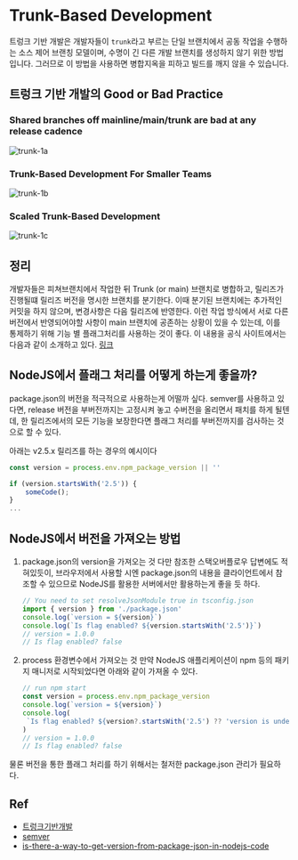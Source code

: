 # Trunk-Based Development

트렁크 기반 개발은 개발자들이 `trunk`라고 부르는 단일 브랜치에서 공동 작업을 수행하는 소스 제어 브랜칭 모델이며, 수명이 긴 다른 개발 브랜치를 생성하지 않기 위한 방법입니다. 그러므로 이 방법을 사용하면 병합지옥을 피하고 빌드를 깨지 않을 수 있습니다.

## 트렁크 기반 개발의 Good or Bad Practice

### Shared branches off mainline/main/trunk are bad at any release cadence

![trunk-1a](https://trunkbaseddevelopment.com/trunk1a.png)

### Trunk-Based Development For Smaller Teams

![trunk-1b](https://trunkbaseddevelopment.com/trunk1b.png)

### Scaled Trunk-Based Development

![trunk-1c](https://trunkbaseddevelopment.com/trunk1c.png)

## 정리

개발자들은 피쳐브랜치에서 작업한 뒤 Trunk (or main) 브랜치로 병합하고, 릴리즈가 진행될떄 릴리즈 버전을 명시한 브랜치를 분기한다. 이때 분기된 브랜치에는 추가적인 커밋을 하지 않으며, 변경사항은 다음 릴리즈에 반영한다. 이런 작업 방식에서 서로 다른 버전에서 반영되어야할 사항이 main 브랜치에 공존하는 상황이 있을 수 있는데, 이를 통제하기 위해 기능 별 플래그처리를 사용하는 것이 좋다. 이 내용을 공식 사이트에서는 다음과 같이 소개하고 있다. [링크](https://trunkbaseddevelopment.com/feature-flags/)

## NodeJS에서 플래그 처리를 어떻게 하는게 좋을까?

package.json의 버전을 적극적으로 사용하는게 어떨까 싶다. semver를 사용하고 있다면, release 버전을 부버전까지는 고정시켜 놓고 수버전을 올리면서 패치를 하게 될텐데, 한 릴리즈에서의 모든 기능을 보장한다면 플래그 처리를 부버전까지를 검사하는 것으로 할 수 있다.

아래는 v2.5.x 릴리즈를 하는 경우의 예시이다

```ts
const version = process.env.npm_package_version || ''

if (version.startsWith('2.5')) {
    someCode();
}
...

```

## NodeJS에서 버전을 가져오는 방법

1. package.json의 version을 가져오는 것
   다만 참조한 스택오버플로우 답변에도 적혀있듯이, 브라우저에서 사용할 시엔 package.json의 내용을 클라이언트에서 참조할 수 있으므로 NodeJS를 활용한 서버에서만 활용하는게 좋을 듯 하다.

   ```ts
   // You need to set resolveJsonModule true in tsconfig.json
   import { version } from './package.json'
   console.log(`version = ${version}`)
   console.log(`Is flag enabled? ${version.startsWith('2.5')}`)
   // version = 1.0.0
   // Is flag enabled? false
   ```

2. process 환경변수에서 가져오는 것
   만약 NodeJS 애플리케이션이 npm 등의 패키지 매니저로 시작되었다면 아래와 같이 가져올 수 있다.

   ```ts
   // run npm start
   const version = process.env.npm_package_version
   console.log(`version = ${version}`)
   console.log(
   	`Is flag enabled? ${version?.startsWith('2.5') ?? 'version is undefined'}`,
   )
   // version = 1.0.0
   // Is flag enabled? false
   ```

물론 버전을 통한 플래그 처리를 하기 위해서는 철저한 package.json 관리가 필요하다.

## Ref

- [트렁크기반개발](https://trunkbaseddevelopment.com/)
- [semver](https://semver.org/lang/ko/)
- [is-there-a-way-to-get-version-from-package-json-in-nodejs-code](https://stackoverflow.com/questions/9153571/is-there-a-way-to-get-version-from-package-json-in-nodejs-code)
